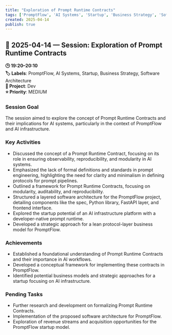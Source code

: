 ```yaml
---
title: "Exploration of Prompt Runtime Contracts"
tags: ['PromptFlow', 'AI Systems', 'Startup', 'Business Strategy', 'Software Architecture']
created: 2025-04-14
publish: true
---
```


## 📅 2025-04-14 — Session: Exploration of Prompt Runtime Contracts

**🕒 19:20–20:10**  
**🏷️ Labels**: PromptFlow, AI Systems, Startup, Business Strategy, Software Architecture  
**📂 Project**: Dev  
**⭐ Priority**: MEDIUM  


### Session Goal
The session aimed to explore the concept of Prompt Runtime Contracts and their implications for AI systems, particularly in the context of PromptFlow and AI infrastructure.

### Key Activities
- Discussed the concept of a Prompt Runtime Contract, focusing on its role in ensuring observability, reproducibility, and modularity in AI systems.
- Emphasized the lack of formal definitions and standards in prompt engineering, highlighting the need for clarity and minimalism in defining protocols for prompt pipelines.
- Outlined a framework for Prompt Runtime Contracts, focusing on modularity, auditability, and reproducibility.
- Structured a layered software architecture for the PromptFlow project, detailing components like the spec, Python library, FastAPI layer, and frontend interface.
- Explored the startup potential of an AI infrastructure platform with a developer-native prompt runtime.
- Developed a strategic approach for a lean protocol-layer business model for PromptFlow.

### Achievements
- Established a foundational understanding of Prompt Runtime Contracts and their importance in AI workflows.
- Developed a conceptual framework for implementing these contracts in PromptFlow.
- Identified potential business models and strategic approaches for a startup focusing on AI infrastructure.

### Pending Tasks
- Further research and development on formalizing Prompt Runtime Contracts.
- Implementation of the proposed software architecture for PromptFlow.
- Exploration of revenue streams and acquisition opportunities for the PromptFlow startup model.

